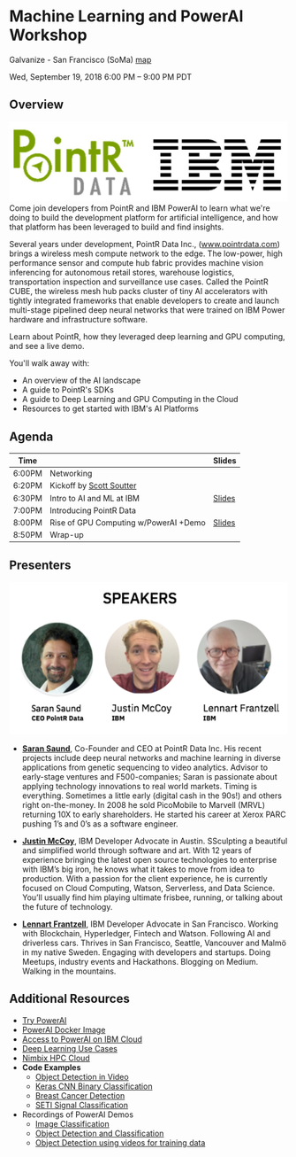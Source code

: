 

# Machine Learning and PowerAI Workshop


Galvanize - San Francisco (SoMa) [map](https://www.google.com/maps/place/Galvanize+-+San+Francisco+(SoMa)/@37.7876172,-122.3988267,17z/data=!3m1!4b1!4m5!3m4!1s0x8085807cb94a8b83:0x3cfc91016a294580!8m2!3d37.787613!4d-122.396638)


Wed, September 19, 2018
6:00 PM – 9:00 PM PDT


## Overview
![](images/ibmpoweraipointrdata28229.jpg)
Come join developers from PointR and IBM PowerAI to learn what we're doing to build the development platform for artificial intelligence, and how that platform has been leveraged to build and find insights.

Several years under development, PointR Data Inc., (www.pointrdata.com) brings a wireless mesh compute network to the edge. The low-power, high performance sensor and compute hub fabric provides machine vision inferencing for autonomous retail stores, warehouse logistics, transportation inspection and surveillance use cases. Called the PointR CUBE, the wireless mesh hub packs cluster of tiny AI accelerators with tightly integrated frameworks that enable developers to create and launch multi-stage pipelined deep neural networks that were trained on IBM Power hardware and infrastructure software.

Learn about PointR, how they leveraged deep learning and GPU computing, and see a live demo.

You'll walk away with:

* An overview of the AI landscape
* A guide to PointR's SDKs
* A guide to Deep Learning and GPU Computing in the Cloud
* Resources to get started with IBM's AI Platforms


## Agenda


| Time | | Slides |
| ------- | ------------------------ | ------ |
| 6:00PM  | Networking |
| 6:20PM  | Kickoff by [Scott Soutter](https://twitter.com/soutros?lang=en) | 
| 6:30PM  | Intro to AI and ML at IBM | [Slides](resources/intro-to-ai-and-ml.pdf) |
| 7:00PM | Introducing PointR Data | |
| 8:00PM | Rise of GPU Computing w/PowerAI +Demo | [Slides](rise-of-gpu-computing.pdf) |
| 8:50PM | Wrap-up | |





## Presenters
![Presenters](images/ibmpointrdata.png)

* **[Saran Saund](https://www.linkedin.com/in/saransaund/)**, Co-Founder and CEO at PointR Data Inc. His recent projects include deep neural networks and machine learning in diverse applications from genetic sequencing to video analytics. Advisor to early-stage ventures and F500-companies; Saran is passionate about applying technology innovations to real world markets. Timing is everything. Sometimes a little early (digital cash in the 90s!) and others right on-the-money. In 2008 he sold PicoMobile to Marvell (MRVL) returning 10X to early shareholders. He started his career at Xerox PARC pushing 1’s and 0’s as a software engineer.

* **[Justin McCoy](https://www.linkedin.com/in/mccoyjus/)**, IBM Developer Advocate in Austin. SSculpting a beautiful and simplified world through software and art. With 12 years of experience bringing the latest open source technologies to enterprise with IBM’s big iron, he knows what it takes to move from idea to production. With a passion for the client experience, he is currently focused on Cloud Computing, Watson, Serverless, and Data Science. You’ll usually find him playing ultimate frisbee, running, or talking about the future of technology.

* **[Lennart Frantzell](https://www.linkedin.com/in/lennartfrantzell/)**, IBM Developer Advocate in San Francisco. Working with Blockchain, Hyperledger, Fintech and Watson. Following AI and driverless cars. Thrives in San Francisco, Seattle, Vancouver and Malmö in my native Sweden. Engaging with developers and startups. Doing Meetups, industry events and Hackathons. Blogging on Medium. Walking in the mountains.


## Additional Resources

* [Try PowerAI](https://developer.ibm.com/linuxonpower/deep-learning-powerai/try-powerai/)
* [PowerAI Docker Image](https://hub.docker.com/r/ibmcom/powerai/)
* [Access to PowerAI on IBM Cloud](https://console.bluemix.net/catalog/services/powerai)
* [Deep Learning Use Cases](resources/deep-learning-usecases.pdf)
* [Nimbix HPC Cloud](https://www.nimbix.net/ibm/)
* **Code Examples**
    * [Object Detection in Video](https://developer.ibm.com/code/patterns/locate-and-count-items-with-object-detection/)
    * [Keras CNN Binary Classification](https://github.com/justinmccoy/keras-binary-classifier)
    * [Breast Cancer Detection](https://developer.ibm.com/linuxonpower/2018/05/11/breast-cancer-classification-ibm-powerai-vision/)
    * [SETI Signal Classification](https://github.com/fbarilla/SETI-Journey-Map)
* Recordings of PowerAI Demos
    * [Image Classification](https://www.youtube.com/watch?v=KN7Q5mXUwds)
    * [Object Detection and Classification](https://www.youtube.com/watch?v=sd34Q4tm1es)
    * [Object Detection using videos for training data](https://www.youtube.com/watch?v=2zHiUMw6RPk)










